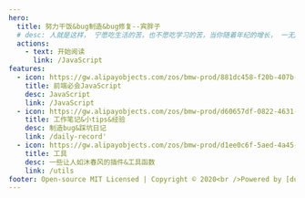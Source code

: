 ```yaml
---
hero:
  title: 努力干饭&bug制造&bug修复--宾胖子
  # desc: 人就是这样， 宁愿吃生活的苦，也不愿吃学习的苦，当你随着年纪的增长， 一无所成时才会发现， 只有知识才能充盈你的世界，不间断的学习才能给自己安全感，无论海角天涯，只此心安及是家。
  actions:
    - text: 开始阅读
      link: /JavaScript
features:
  - icon: https://gw.alipayobjects.com/zos/bmw-prod/881dc458-f20b-407b-947a-95104b5ec82b/k79dm8ih_w144_h144.png
    title: 前端必会JavaScript
    desc: JavaScript
    link: /JavaScript
  - icon: https://gw.alipayobjects.com/zos/bmw-prod/d60657df-0822-4631-9d7c-e7a869c2f21c/k79dmz3q_w126_h126.png
    title: 工作笔记&小tips&经验
    desc: 制造bug&踩坑日记
    link: /daily-record'
  - icon: https://gw.alipayobjects.com/zos/bmw-prod/d1ee0c6f-5aed-4a45-a507-339a4bfe076c/k7bjsocq_w144_h144.png
    title: 工具
    desc: 一些让人如沐春风的插件&工具函数
    link: /utils
footer: Open-source MIT Licensed | Copyright © 2020<br />Powered by [dumi](https://d.umijs.org)
---
```

